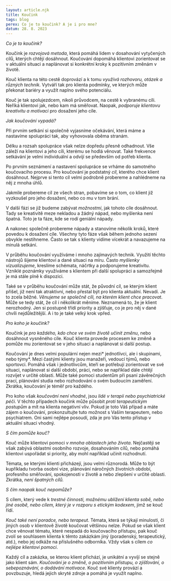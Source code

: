 ```yaml
---
layout: article.njk
title: Koučink
tags: blog
perex: Co je to koučink? A je i pro mne? 
datum: 28. 8. 2023
---
```


*Co je to koučink?*

Koučink je *rozvojová metoda*, která pomáhá lidem v dosahování vytyčených cílů, kterých chtějí dosáhnout. Koučování dopomáhá klientovi zorientovat se v aktuální situaci a naplánovat si konkrétní kroky k pozitivním změnám v životě. 

Kouč klienta na této cestě doprovází a k tomu *využívá rozhovoru, otázek a různých technik*. Vytváří tak pro klienta podmínky, ve kterých může překonat bariéry a využít naplno svého potenciálu. 

Kouč je tak spolujezdcem, nikoli průvodcem, na cestě k vybranému cíli. Neříká klientovi jak, nebo kam má směřovat. Naopak, *podporuje klientovu kreativitu a motivaci* pro dosažení jeho cíle.

*Jak koučování vypadá?*

Při prvním setkání si společně vyjasníme očekávání, která máme a nastavíme spolupráci tak, aby vyhovovala oběma stranám. 

Délku a rozsah spolupráce však nelze dopředu přesně odhadnout. Vše záleží na klientovi a jeho cíli, kterému se hodlá věnovat. Také frekvence setkávání je velmi individuální a odvíjí se především od potřeb klienta. 

Po prvním seznámení a nastavení spolupráce se vrháme do samotného koučovacího procesu. 
Pro koučování je podstatný *cíl*, kterého chce klient dosáhnout. Nejprve si tento cíl velmi podrobně probereme a nahlédneme na něj z mnoha úhlů. 

Jakmile probereme cíl ze všech stran, pobavíme se o tom, co klient již vyzkoušel pro jeho dosažení, nebo co mu v tom brání. 

V další fázi se již budeme zabývat *možnostmi*, jak tohoto cíle dosáhnout. Tady se kreativitě meze nekladou a žádný nápad, nebo myšlenka není špatná. Toto je ta fáze, kde se rodí geniální nápady. 

A nakonec společně probereme nápady a stanovíme několik kroků, které povedou k dosažení cíle. 
Všechny tyto fáze však během jednoho sezení obvykle nestihneme. Často se tak s klienty vidíme vícekrát a navazujeme na minulá setkání.

V průběhu koučování využíváme i mnoho zajímavých technik. Využití těchto nástrojů šijeme klientovi a dané situaci na míru. Často *myšlenky vizualizujeme*, kreslíme schémata, náčrtky a podporujeme kreativitu. Vzniklé poznámky využíváme s klientem při další spolupráci a samozřejmě je má stále plně k dispozici.

Také se v průběhu koučování může stát, že původní cíl, se kterým klient přišel, již není tak atraktivní, nebo přestal být pro klienta aktuální. Nevadí. Je to zcela běžné. *Věnujeme se společně cíli, na kterém klient chce pracovat*. Může se tedy stát, že cíl i několikrát měníme. Neznamená to, že je klient nerozhodný. Jen si postupně třídí priority a zjišťuje, co je pro něj v dané chvíli nejdůležitější. A i to je také velký krok vpřed.

*Pro koho je koučink?*

Koučink je *pro každého, kdo chce ve svém životě učinit změnu*, nebo dosáhnout vysněného cíle. Kouč klienta provede procesem ke změně a pomůže mu zorientovat se v jeho situaci a naplánovat si další postup.

Koučování je dnes velmi populární nejen mezi* jednotlivci, ale i skupinami, nebo týmy*. Mezi častými klienty jsou manažeři, vedoucí týmů, nebo sportovci. Pomáhá však i jednotlivcům, kteří se potřebují zorientovat ve své situaci, naplánovat si další období, práci, nebo se například dále chtějí rozvíjet v určité oblasti. Může také pomoci studentům při psaní závěrečných prací, plánování studia nebo rozhodování o svém budoucím zaměření. Zkrátka, koučování je téměř pro každého.

Pro koho však *koučování není vhodné*, jsou *lidé v terapii nebo psychiatrické péči*. V těchto případech koučink může působit *proti terapeutickým postupům* a mít na klienta negativní vliv. Pokud je toto Váš případ a máte zájem o koučování, prokonzultujte tuto možnost s Vaším terapeutem, nebo psychiatrem. Oni sami nejlépe posoudí, zda je pro Vás tento přístup v aktuální situaci vhodný. 

*S čím pomůže kouč?*

Kouč může klientovi pomoci *v mnoha oblastech jeho života*. Nejčastěji se však zabývá oblastmi osobního rozvoje, dosahováním cílů, nebo pomáhá klientovi uspořádat si priority, aby mohl například učinit rozhodnutí. 

Témata, se kterými klienti přicházejí, jsou velmi různorodá. Může to být kupříkladu tvorba osobní vize, plánování náročných životních období, profesního směřování, spokojenosti v životě a nebo zlepšení v určité oblasti. Zkrátka, *není špatných cílů.*

*S čím naopak kouč nepomůže?* 

S cílem, který vede k *trestné činnosti, možnému ublížení klienta sobě, nebo jiné osobě, nebo cílem, který je v rozporu s etickým kodexem*, jimž se kouč řídí. 

*Kouč také není poradce, nebo terapeut*. Témata, která se týkají minulosti, či jiných osob v klientově životě koučovat většinou nelze. Pokud se však klient chce věnovat tématu, které nespadá do koučovacího přístupu, pak kouč zvolí se souhlasem klienta k těmto zakázkám jiný (poradenský, terapeutický, atd.), nebo jej odkáže na příslušného odborníka. Vždy však s cílem *co nejlépe klientovi pomoci*.

Každý cíl a zakázka, se kterou klient přichází, je unikátní a vyvíjí se stejně jako klient sám. *Koučování je o změně, o pozitivním přístupu, o zjišťování, o sebepoznávání, o dodávání motivace.* Kouč své klienty provází a povzbuzuje, hledá jejich skryté zdroje a pomáhá je využít naplno.
